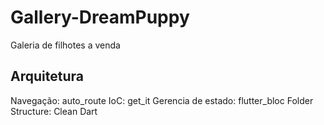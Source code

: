 # Gallery-DreamPuppy
Galeria de filhotes a venda

## Arquitetura
Navegação: auto_route
IoC: get_it 
Gerencia de estado: flutter_bloc
Folder Structure: Clean Dart
